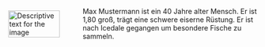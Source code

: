 


<div style="display: flex; align-items: center;">
  <img src="../images/019-map-1.2-bryn-shander-player.webp" alt="Descriptive text for the image" style="width: 80%; height: auto;"/>
  <p style="margin-left: 20px;">Max Mustermann ist ein 40 Jahre alter Mensch.  Er ist 1,80 groß, trägt eine schwere eiserne Rüstung. Er ist nach Icedale gegangen um besondere Fische zu sammeln. </p>
</div>
